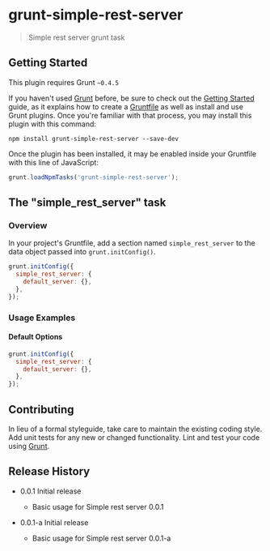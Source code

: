 # grunt-simple-rest-server

> Simple rest server grunt task

## Getting Started
This plugin requires Grunt `~0.4.5`

If you haven't used [Grunt](http://gruntjs.com/) before, be sure to check out the [Getting Started](http://gruntjs.com/getting-started) guide, as it explains how to create a [Gruntfile](http://gruntjs.com/sample-gruntfile) as well as install and use Grunt plugins. Once you're familiar with that process, you may install this plugin with this command:

```shell
npm install grunt-simple-rest-server --save-dev
```

Once the plugin has been installed, it may be enabled inside your Gruntfile with this line of JavaScript:

```js
grunt.loadNpmTasks('grunt-simple-rest-server');
```

## The "simple_rest_server" task

### Overview
In your project's Gruntfile, add a section named `simple_rest_server` to the data object passed into `grunt.initConfig()`.

```js
grunt.initConfig({
  simple_rest_server: {
    default_server: {},
  },
});
```

### Usage Examples

#### Default Options

```js
grunt.initConfig({
  simple_rest_server: {
    default_server: {},
  },
});
```

## Contributing
In lieu of a formal styleguide, take care to maintain the existing coding style. Add unit tests for any new or changed functionality. Lint and test your code using [Grunt](http://gruntjs.com/).

## Release History

* 0.0.1 Initial release

  - Basic usage for Simple rest server 0.0.1

* 0.0.1-a Initial release

  - Basic usage for Simple rest server 0.0.1-a

